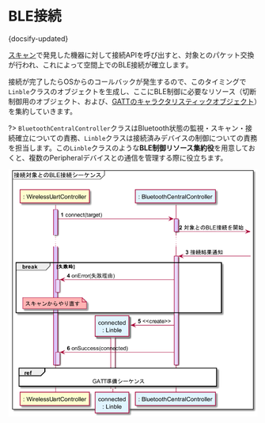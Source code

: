 # BLE接続

{docsify-updated}

[スキャン](common/flows/scan-advertisements.md)で発見した機器に対して接続APIを呼び出すと、対象とのパケット交換が行われ、これによって空間上でのBLE接続が確立します。

接続が完了したらOSからのコールバックが発生するので、このタイミングで`Linble`クラスのオブジェクトを生成し、ここにBLE制御に必要なリソース（切断制御用のオブジェクト、および、[GATTのキャラクタリスティックオブジェクト](common/flows/prepare-gatt.md)）を集約していきます。

?> `BluetoothCentralController`クラスはBluetooth状態の監視・スキャン・接続確立についての責務、`Linble`クラスは接続済みデバイスの制御についての責務を担当します。この`Linble`クラスのような**BLE制御リソース集約役**を用意しておくと、複数のPeripheralデバイスとの通信を管理する際に役立ちます。

![](../../out/plantuml/sequence_connection.png)
